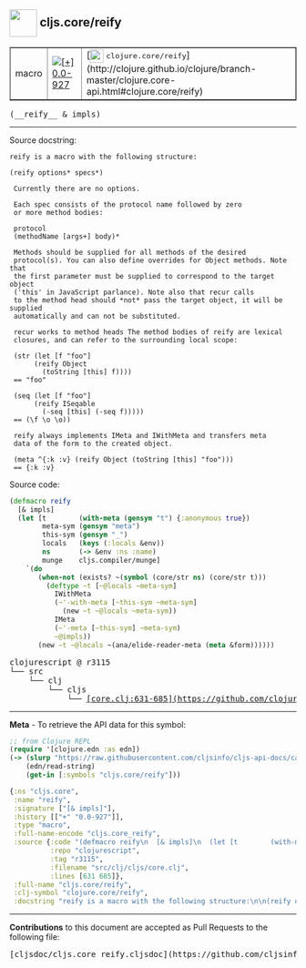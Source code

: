 ## <img width="48px" valign="middle" src="http://i.imgur.com/Hi20huC.png"> cljs.core/reify

 <table border="1">
<tr>

<td>macro</td>
<td><a href="https://github.com/cljsinfo/cljs-api-docs/tree/0.0-927"><img valign="middle" alt="[+] 0.0-927" src="https://img.shields.io/badge/+-0.0--927-lightgrey.svg"></a> </td>
<td>
[<img height="24px" valign="middle" src="http://i.imgur.com/1GjPKvB.png"> <samp>clojure.core/reify</samp>](http://clojure.github.io/clojure/branch-master/clojure.core-api.html#clojure.core/reify)
</td>
</tr>
</table>

 <samp>
(__reify__ & impls)<br>
</samp>

---




Source docstring:

```
reify is a macro with the following structure:

(reify options* specs*)

 Currently there are no options.

 Each spec consists of the protocol name followed by zero
 or more method bodies:

 protocol
 (methodName [args+] body)*

 Methods should be supplied for all methods of the desired
 protocol(s). You can also define overrides for Object methods. Note that
 the first parameter must be supplied to correspond to the target object
 ('this' in JavaScript parlance). Note also that recur calls
 to the method head should *not* pass the target object, it will be supplied
 automatically and can not be substituted.

 recur works to method heads The method bodies of reify are lexical
 closures, and can refer to the surrounding local scope:

 (str (let [f "foo"]
      (reify Object
        (toString [this] f))))
 == "foo"

 (seq (let [f "foo"]
      (reify ISeqable
        (-seq [this] (-seq f)))))
 == (\f \o \o))

 reify always implements IMeta and IWithMeta and transfers meta
 data of the form to the created object.

 (meta ^{:k :v} (reify Object (toString [this] "foo")))
 == {:k :v}
```

Source code:

```clj
(defmacro reify
  [& impls]
  (let [t        (with-meta (gensym "t") {:anonymous true})
        meta-sym (gensym "meta")
        this-sym (gensym "_")
        locals   (keys (:locals &env))
        ns       (-> &env :ns :name)
        munge    cljs.compiler/munge]
    `(do
       (when-not (exists? ~(symbol (core/str ns) (core/str t)))
         (deftype ~t [~@locals ~meta-sym]
           IWithMeta
           (~'-with-meta [~this-sym ~meta-sym]
             (new ~t ~@locals ~meta-sym))
           IMeta
           (~'-meta [~this-sym] ~meta-sym)
           ~@impls))
       (new ~t ~@locals ~(ana/elide-reader-meta (meta &form))))))
```

 <pre>
clojurescript @ r3115
└── src
    └── clj
        └── cljs
            └── <ins>[core.clj:631-685](https://github.com/clojure/clojurescript/blob/r3115/src/clj/cljs/core.clj#L631-L685)</ins>
</pre>


---

__Meta__ - To retrieve the API data for this symbol:

```clj
;; from Clojure REPL
(require '[clojure.edn :as edn])
(-> (slurp "https://raw.githubusercontent.com/cljsinfo/cljs-api-docs/catalog/cljs-api.edn")
    (edn/read-string)
    (get-in [:symbols "cljs.core/reify"]))
```

```clj
{:ns "cljs.core",
 :name "reify",
 :signature ["[& impls]"],
 :history [["+" "0.0-927"]],
 :type "macro",
 :full-name-encode "cljs.core_reify",
 :source {:code "(defmacro reify\n  [& impls]\n  (let [t        (with-meta (gensym \"t\") {:anonymous true})\n        meta-sym (gensym \"meta\")\n        this-sym (gensym \"_\")\n        locals   (keys (:locals &env))\n        ns       (-> &env :ns :name)\n        munge    cljs.compiler/munge]\n    `(do\n       (when-not (exists? ~(symbol (core/str ns) (core/str t)))\n         (deftype ~t [~@locals ~meta-sym]\n           IWithMeta\n           (~'-with-meta [~this-sym ~meta-sym]\n             (new ~t ~@locals ~meta-sym))\n           IMeta\n           (~'-meta [~this-sym] ~meta-sym)\n           ~@impls))\n       (new ~t ~@locals ~(ana/elide-reader-meta (meta &form))))))",
          :repo "clojurescript",
          :tag "r3115",
          :filename "src/clj/cljs/core.clj",
          :lines [631 685]},
 :full-name "cljs.core/reify",
 :clj-symbol "clojure.core/reify",
 :docstring "reify is a macro with the following structure:\n\n(reify options* specs*)\n\n Currently there are no options.\n\n Each spec consists of the protocol name followed by zero\n or more method bodies:\n\n protocol\n (methodName [args+] body)*\n\n Methods should be supplied for all methods of the desired\n protocol(s). You can also define overrides for Object methods. Note that\n the first parameter must be supplied to correspond to the target object\n ('this' in JavaScript parlance). Note also that recur calls\n to the method head should *not* pass the target object, it will be supplied\n automatically and can not be substituted.\n\n recur works to method heads The method bodies of reify are lexical\n closures, and can refer to the surrounding local scope:\n\n (str (let [f \"foo\"]\n      (reify Object\n        (toString [this] f))))\n == \"foo\"\n\n (seq (let [f \"foo\"]\n      (reify ISeqable\n        (-seq [this] (-seq f)))))\n == (\\f \\o \\o))\n\n reify always implements IMeta and IWithMeta and transfers meta\n data of the form to the created object.\n\n (meta ^{:k :v} (reify Object (toString [this] \"foo\")))\n == {:k :v}"}

```

---

__Contributions__ to this document are accepted as Pull Requests to the following file:

 <pre>
[cljsdoc/cljs.core_reify.cljsdoc](https://github.com/cljsinfo/cljs-api-docs/blob/master/cljsdoc/cljs.core_reify.cljsdoc)
</pre>

